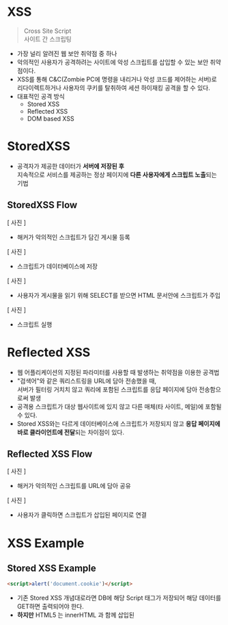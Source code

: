 # XSS
> Cross Site Script    
> 사이트 간 스크립팅       

* 가장 널리 알려진 웹 보안 취약점 중 하나   
* 악의적인 사용자가 공격하려는 사이트에 악성 스크립트를 삽입할 수 있는 보안 취약점이다.   
* XSS를 통해 C&C(Zombie PC에 명령을 내리거나 악성 코드를 제어하는 서버)로 리다이렉트하거나 
사용자의 쿠키를 탈취하여 세션 하이재킹 공격을 할 수 있다.       
* 대표적인 공격 방식 
   * Stored XSS   
   * Reflected XSS  
   * DOM based XSS   

# StoredXSS   
* 공격자가 제공한 데이터가 **서버에 저장된 후**    
지속적으로 서비스를 제공하는 정상 페이지에 **다른 사용자에게 스크립트 노출**되는 기법   

## StoredXSS Flow   

[ 사진 ]   
   
* 해커가 악의적인 스크립트가 담긴 게시물 등록     
  
[ 사진 ]   

* 스크립트가 데이터베이스에 저장     

[ 사진 ]   

* 사용자가 게시물을 읽기 위해 SELECT를 받으면 HTML 문서안에 스크립트가 주입

[ 사진 ]    

* 스크립트 실행  

# Reflected XSS   
* 웹 어플리케이션의 지정된 파라미터를 사용할 때 발생하는 취약점을 이용한 공격법   
* "검색어"와 같은 쿼리스트링을 URL에 담아 전송했을 때,    
서버가 필터링 거치치 않고 쿼리에 포함된 스크립트를 응답 페이지에 담아 전송함으로써 발생   
* 공격용 스크립트가 대상 웹사이트에 있지 않고 다른 매체(타 사이트, 메일)에 포함될 수 있다.   
* Stored XSS와는 다르게 데이터베이스에 스크립트가 저장되지 않고 **응답 페이지에 바로 클라이언트에 전달**되는 차이점이 있다.      

## Reflected XSS Flow     
   
[ 사진 ]   

* 해커가 악의적인 스크립트를 URL에 담아 공유   

[ 사진 ]   

* 사용자가 클릭하면 스크립트가 삽입된 페이지로 연결    

# XSS Example   
## Stored XSS Example
```html 
<script>alert('document.cookie')</script>
```
* 기존 Stored XSS 개념대로라면 DB에 해당 Script 태그가 저장되어 해당 데이터를 GET하면 출력되어야 한다.   
* **하지만** HTML5 는 innerHTML 과 함께 삽입된 <script> 태그가 실행되지 않도록 지정합니다.    
* 여기서 중요한 점은 실행이 되지 않는다는 것이지 해당 코드가 없다는 이야기는 아니다. -> 이후, 이 말을 한 이유가 나온다.   
   
```html 
<img src="" onerror="alert('document.cookie')">     
```   
* HTML5는 innerHTML과 함께 삽입된 <script> 태그가 실행하지 않을 뿐이다.   
      * element.innerHTML 를 사용하는 기법을 말하는 것이다.
      * e.g. `element.innerHTML= "<태그></태그>"'   
* 즉, 다른 방법을 통해 강제적으로 실행시킬 수 있다는 말이다.  
* 특정 동작을 처리하기 위해 이벤트로 script를 넣어주어 이를 강제로 실행하게끔 만들었다.   
* 즉, 위와 같은 코드를 form 요소에 입력하면 데이터를 조회하는 사용자의 쿠키 정보를 실제로 알 수 있다.    

```html
<img src="" onerror="
                     fetch('/article', {
                        method:'POST',
                        headers: {
                          withCredential : true // CROS 자격을 트루라 지정함  
                          'ContentType': 'application/json'   
                        },     
                        body : JSON.stringfy({
                          content: document.cookie,
                          writer: 'hacker'                    
                        })
                     }); ">     
```
* alert 뿐만 아니라 Javascript 문법을 사용할 수 있는 것이므로 서버에 게시글을 저장시킬 수도 있다.   
* 회원 탈퇴는 물론 다른 사이트에 쿠키를 보내면서 세션 하이재킹을 할 수 있다.   
* 또한, 앞서 말햇듯이 C&C 서버로 리다이렉트시켜 좀비 PC로 만들 수 있다.      

# XSS 공격 방지 기법   
## 1. XSS 취약점이 있는 innerHTML 사용을 자제한다.     
* 다행히도 HTML5에서는 innerHTML을 통해 주입한 스크립트는 실해되지 않는다.     
  * e.g. `<script>alert('hello');</script>`            
* 하지만 여전히 스크립트를 실행할 방법이 있긴하다.        
  * e.g. onerror 이벤트 속성을 통한 스크립트 주입      
  * `<img src="" onerror=alert('xss attack')>`         
* 그러므로 꼭 필요한 경우가 아니라면 innerHTML을 통해 검증되지 않은 데이터를 넣지 말자      
* **textContent, innerText를 사용하면 스크립트가 주입되지 않는다.**    
   
### 실 사용 서비스에서는 어떻게 처리하고 있을까?   
**N사**     
* 직접 블로그 HTML 에디터에 아래 스크립트를 삽입해보니   
  * `<img src=x onerror="alert('xss attack')">`
* 입력한 태그가 아래와 같이 치횐되었다! (서버에서 치환 처리)   
  * `<!-- Not Allowed Attribute Filtered (src="x")--> `
  * `<img class="__se_object" s_type="attachment" s_subtype="image" jsonvalue="%7B%7D">` 
  *  서버단에서 처리하는 것으로 확인할 수 있었다.      

### Vue.js와 같은 프레임워클 사용시 위와 같은 문제가 발생하지 않는가?   
* v-html 디렉티브 사용시 보안 취약점이 발생할 수 있다.      
  * 사용자 입력을 innerHTML와 동일한 방식으로 처리한다.       
  * 웹사이트에서 임의의 HTML 을 동적으로 렌더링하려면(XSS 취약점)   
  ( https://en.wikipedia.org/wiki/Cross-site_scripting )으로 쉽게 이어질 수 있으므로 매우 위험한 가능성이 있습니다.       
  신뢰할 수 있는 콘텐츠에서만 HTML 보안을 사용하고 사용자가 제공하는 콘텐츠에서는 **절대** 사용하면 안됩니다.       

## 2. 쿠키에 HttpOnly 옵션을 활성화한다.    
* HttpOnly 옵션을 활성화 하지 않으면 스크립트를 통해 쿠키에 접근할 수 있어 Session Hijacking 취약점 발생      
  * e.g. `https://hacker.site?name=<script>alert(document.cookie);</script>`      
* 반대로 말하면, HttpOnly를 활성화 시키면 악의적인 클라이언트가 쿠키에 저장된 정보(세ID, 토큰)에 접근하는 것을 차단한다.   
* 단, 위와 같은 경우는 쿠키에만 해당하므로 LocalStorage에 세션ID와 같은 민감한 정보를 저장하지 않는 노력도 해야한다.   
* 









